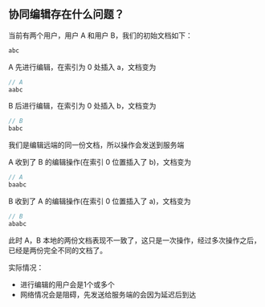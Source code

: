 ## 协同编辑存在什么问题？

当前有两个用户，用户 A 和用户 B，我们的初始文档如下：

```js
abc
```

A 先进行编辑，在索引为 0 处插入 a，文档变为

```js
// A
aabc
```

B 后进行编辑，在索引为 0 处插入 b，文档变为

```js
// B
babc
```

我们是编辑远端的同一份文档，所以操作会发送到服务端

A 收到了 B 的编辑操作(在索引 0 位置插入了 b)，文档变为

```js
// A
baabc
```

B 收到了 A 的编辑操作(在索引 0 位置插入了 a)，文档变为

```js
// B
ababc
```

此时 A，B 本地的两份文档表现不一致了，这只是一次操作，经过多次操作之后，已经是两份完全不同的文档了。

实际情况：

- 进行编辑的用户会是1个或多个
- 网络情况会是阻碍，先发送给服务端的会因为延迟后到达